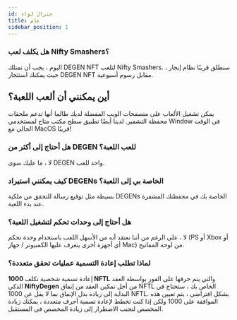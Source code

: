 ```yaml
---
id: جنرال لواء
title: عام
sidebar_position: 1
---
```


### **هل يكلف لعب Nifty Smashers؟**

اليوم ، يجب أن تمتلك DEGEN NFT لتلعب Nifty Smashers. سنطلق قريبًا نظام إيجار ، حيث يمكنك استئجار DEGEN NFT مقابل رسوم أسبوعية.

## أين يمكنني أن ألعب اللعبة؟

يمكن تشغيل الألعاب على متصفحات الويب المفضلة لديك طالما أنها تدعم ملحقات محفظة التشفير. لدينا أيضًا تطبيق سطح مكتب متاح لمستخدمي Window في الوقت الحالي مع MacOS قريبًا!

### **هل أحتاج إلى أكثر من DEGEN للعب اللعبة؟**

لا ، ما عليك سوى DEGEN واحد للعب.

### كيف يمكنني استيراد DEGENs الخاصة بي إلى اللعبة؟

بسيطة مثل توقيع رسالة للتحقق من ملكية DEGENs الخاصة بك في محفظتك المشفرة عند بدء اللعبة.

### **هل أحتاج إلى وحدات تحكم لتشغيل اللعبة؟**
لا ، على الرغم من أننا نعتقد أنه من الأسهل اللعب باستخدام وحدة تحكم (PS أو Xbox أو أي أجهزة أخرى يتعرف عليها الكمبيوتر / جهاز Mac) من لوحة المفاتيح.

### لماذا تطلب إعادة التسمية عمليات تحقق متعددة؟

إعادة تسمية شخصية تكلف **1000 NFTL** والتي يتم حرقها على الفور بواسطة العقد الذكي **NiftyDegen** من أجل تمكين العقد من إنفاق NFTL الخاص بك ، ستحتاج في البداية إلى زيادة بدل الإنفاق بما لا يقل عن 1000 NFTL. بشكل افتراضي ، يتم تعيين هذه الموافقة على 1000 ولكن إذا كنت تخطط لإعادة تسمية أحرف متعددة ، يمكنك زيادة المخصص لتجنب الاضطرار إلى زيادة المخصص في المستقبل.
